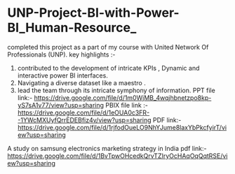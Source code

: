 # UNP-Project-BI-with-Power-BI_Human-Resource_

completed this project as a part of my course with United Network Of Professionals (UNP).
key highlights :-
1. contributed to the development of intricate KPIs , Dynamic and interactive power BI interfaces.
2. Navigating a diverse dataset like a maestro .
3. lead the team through its intricate symphony of information.
PPT file link:- https://drive.google.com/file/d/1m0WjMB_4wqjhbnetzpo8kp-yS7sA1v77/view?usp=sharing
PBIX file link :-https://drive.google.com/file/d/1eOUA0c3FR--1YWcMXUyfQrrEDEBfiz4v/view?usp=sharing
PDF link:-https://drive.google.com/file/d/1rjfodOueLO9NhYJume8laxYbPkcfyirT/view?usp=sharing

A study on samsung electronics marketing strategy in India
pdf link:- https://drive.google.com/file/d/1BvTpwOHcedkQrvTZIryOcHAqOqQqtRSE/view?usp=sharing

